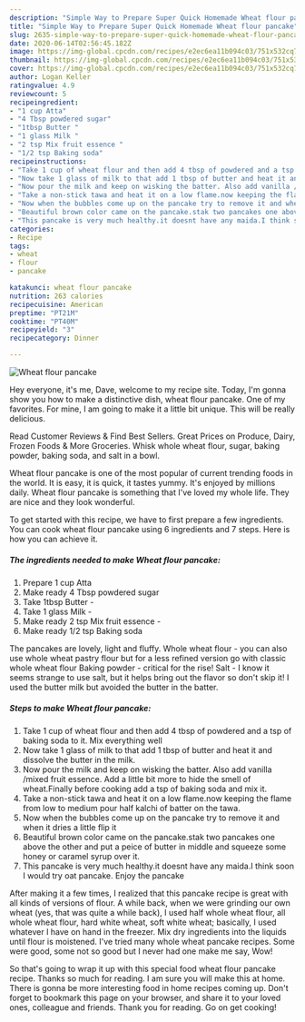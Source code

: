 ```yaml
---
description: "Simple Way to Prepare Super Quick Homemade Wheat flour pancake"
title: "Simple Way to Prepare Super Quick Homemade Wheat flour pancake"
slug: 2635-simple-way-to-prepare-super-quick-homemade-wheat-flour-pancake
date: 2020-06-14T02:56:45.182Z
image: https://img-global.cpcdn.com/recipes/e2ec6ea11b094c03/751x532cq70/wheat-flour-pancake-recipe-main-photo.jpg
thumbnail: https://img-global.cpcdn.com/recipes/e2ec6ea11b094c03/751x532cq70/wheat-flour-pancake-recipe-main-photo.jpg
cover: https://img-global.cpcdn.com/recipes/e2ec6ea11b094c03/751x532cq70/wheat-flour-pancake-recipe-main-photo.jpg
author: Logan Keller
ratingvalue: 4.9
reviewcount: 5
recipeingredient:
- "1 cup Atta"
- "4 Tbsp powdered sugar"
- "1tbsp Butter "
- "1 glass Milk "
- "2 tsp Mix fruit essence "
- "1/2 tsp Baking soda"
recipeinstructions:
- "Take 1 cup of wheat flour and then add 4 tbsp of powdered and a tsp of baking soda to it. Mix everything well"
- "Now take 1 glass of milk to that add 1 tbsp of butter and heat it and dissolve the butter in the milk."
- "Now pour the milk and keep on wisking the batter. Also add vanilla /mixed fruit essence. Add a little bit more to hide the smell of wheat.Finally before cooking add a tsp of baking soda and mix it."
- "Take a non-stick tawa and heat it on a low flame.now keeping the flame from low to medium pour half kalchi of batter on the tawa."
- "Now when the bubbles come up on the pancake try to remove it and when it dries a little flip it"
- "Beautiful brown color came on the pancake.stak two pancakes one above the other and put a peice of butter in middle and squeeze some honey or caramel syrup over it."
- "This pancake is very much healthy.it doesnt have any maida.I think soon I would try oat pancake. Enjoy the pancake"
categories:
- Recipe
tags:
- wheat
- flour
- pancake

katakunci: wheat flour pancake 
nutrition: 263 calories
recipecuisine: American
preptime: "PT21M"
cooktime: "PT40M"
recipeyield: "3"
recipecategory: Dinner

---
```



![Wheat flour pancake](https://img-global.cpcdn.com/recipes/e2ec6ea11b094c03/751x532cq70/wheat-flour-pancake-recipe-main-photo.jpg)

Hey everyone, it's me, Dave, welcome to my recipe site. Today, I'm gonna show you how to make a distinctive dish, wheat flour pancake. One of my favorites. For mine, I am going to make it a little bit unique. This will be really delicious.

Read Customer Reviews &amp; Find Best Sellers. Great Prices on Produce, Dairy, Frozen Foods &amp; More Groceries. Whisk whole wheat flour, sugar, baking powder, baking soda, and salt in a bowl.

Wheat flour pancake is one of the most popular of current trending foods in the world. It is easy, it is quick, it tastes yummy. It's enjoyed by millions daily. Wheat flour pancake is something that I've loved my whole life. They are nice and they look wonderful.


To get started with this recipe, we have to first prepare a few ingredients. You can cook wheat flour pancake using 6 ingredients and 7 steps. Here is how you can achieve it.

<!--inarticleads1-->

##### The ingredients needed to make Wheat flour pancake:

1. Prepare 1 cup Atta
1. Make ready 4 Tbsp powdered sugar
1. Take 1tbsp Butter -
1. Take 1 glass Milk -
1. Make ready 2 tsp Mix fruit essence -
1. Make ready 1/2 tsp Baking soda


The pancakes are lovely, light and fluffy. Whole wheat flour - you can also use whole wheat pastry flour but for a less refined version go with classic whole wheat flour Baking powder - critical for the rise! Salt - I know it seems strange to use salt, but it helps bring out the flavor so don&#39;t skip it! I used the butter milk but avoided the butter in the batter. 

<!--inarticleads2-->

##### Steps to make Wheat flour pancake:

1. Take 1 cup of wheat flour and then add 4 tbsp of powdered and a tsp of baking soda to it. Mix everything well
1. Now take 1 glass of milk to that add 1 tbsp of butter and heat it and dissolve the butter in the milk.
1. Now pour the milk and keep on wisking the batter. Also add vanilla /mixed fruit essence. Add a little bit more to hide the smell of wheat.Finally before cooking add a tsp of baking soda and mix it.
1. Take a non-stick tawa and heat it on a low flame.now keeping the flame from low to medium pour half kalchi of batter on the tawa.
1. Now when the bubbles come up on the pancake try to remove it and when it dries a little flip it
1. Beautiful brown color came on the pancake.stak two pancakes one above the other and put a peice of butter in middle and squeeze some honey or caramel syrup over it.
1. This pancake is very much healthy.it doesnt have any maida.I think soon I would try oat pancake. Enjoy the pancake


After making it a few times, I realized that this pancake recipe is great with all kinds of versions of flour. A while back, when we were grinding our own wheat (yes, that was quite a while back), I used half whole wheat flour, all whole wheat flour, hard white wheat, soft white wheat; basically, I used whatever I have on hand in the freezer. Mix dry ingredients into the liquids until flour is moistened. I&#39;ve tried many whole wheat pancake recipes. Some were good, some not so good but I never had one make me say, Wow! 

So that's going to wrap it up with this special food wheat flour pancake recipe. Thanks so much for reading. I am sure you will make this at home. There is gonna be more interesting food in home recipes coming up. Don't forget to bookmark this page on your browser, and share it to your loved ones, colleague and friends. Thank you for reading. Go on get cooking!
